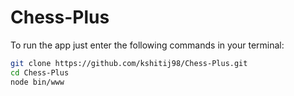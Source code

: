 # Chess-Plus

To run the app just enter the following commands in your terminal:

```bash
git clone https://github.com/kshitij98/Chess-Plus.git
cd Chess-Plus
node bin/www
```
